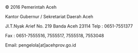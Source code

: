 © 2016 Pemerintah Aceh

Kantor Gubernur / Sekretariat Daerah Aceh

Jl.T.Nyak Arief No. 219 Banda Aceh 23114 Telp : 0651-7551377

Fax : 0651-7555516, 7555517, 7555518, 7553048

Email: pengelola[at]acehprov.go.id
